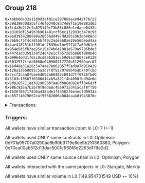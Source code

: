 ## Group 218

```0xbc88bbfeb78388665c80b0fd23bdd0eedbd05819
0x46bb60e32a1180d3af81ce297088ee8d42f7bc22
0x29d398d0dab5fc46f0340c8d74e8f1619e883d03
0x5f4a3b2f2e7a875149c73b85c886e1edace0432c
0xe3165df1549b3b961481ccf6ec132993c3470c93
0x8ad39382d8690e26556dd497dd2051063e6488cd
0x36b9c75f4ca85bbf40c3adea60ae20e56bead4aa
0x4ae418251b31901dc7535bd1be9774f7a69d61e3
0x054e5d5fb3ee25c15e74b6a1081e570a9705bde3
0x447d1db359259f24d42e1cfa57205b860f080b4d
0x09964dd31f65c0cd936381ec59d9a34867ce9129
0x5032577ffdd6060e040980217720b512909aec07
0x16d48a31a26c547aae7a062057f5ad9a7d918429
0x128a136b0095c5a3d7fdf52707d864bdb740fcbd
0x7ccf2caa87bae6d652a86482c891d7ff0426fbd0
0x3183c10567f6386d14cb5a321f4b4008fbd94e6d
0x9d9265711ae3828856b7aa0db86a0926ff346a3f
0x08bc826a7b2670f8edadc4569735d41acaf8ff50
0x1528f867178dba438ade1f43582f6e4ecfd9933a
0xa557f4079667e4f553820064884daab01943070c
```
<details>
<summary>Transactions:</summary>

Hashes: 

Wallet: 0xbc88bbfeb78388665c80b0fd23bdd0eedbd05819

       Hash: 0x149a9a46117ae1b05fa61d54af9fb99f47460926b45cfc71f7a1a7fc8dfb13b6
         - source chain: Optimism
         - destination chain: Polygon
         - project: Stargate
         - contract: 0x701a95707a0290ac8b90b3719e8ee5b210360883
         - value USD: 149.954701549
       Hash: 0xf16405d3b5b6ce8b33f62821c9585efac2cd2a94d095422b9fcdbf80a55b8da9
         - source chain: Polygon
         - destination chain: Aptos
         - project: Merkly
         - contract: 0x70ea00ab512d13dac5001c968f8d2263d179e2d2
       Hash: 0x04562f63b74e5904e1da32a1aba10b46a5c86c14ecc709804650ce5699bfc427
         - source chain: Polygon
         - destination chain: Mode
         - project: Merkly
         - contract: 0x70ea00ab512d13dac5001c968f8d2263d179e2d2
       Hash: 0x771f8fbb034305afabf4d16a2b887c92ae5511d41e18c1b2ab33376152c7d034
         - source chain: Polygon
         - destination chain: Celo Mainnet
         - project: Merkly
         - contract: 0x70ea00ab512d13dac5001c968f8d2263d179e2d2
       Hash: 0x2388fefe108f2cf5a36f3ba7123f2f1e8f859c05fd63aee4ce6c4bacc2c7b631
         - source chain: Polygon
         - destination chain: Fuse Mainnet
         - project: Merkly
         - contract: 0x70ea00ab512d13dac5001c968f8d2263d179e2d2
       Hash: 0xa9292f962ca7ba0a51be6ab45ad773a62a190f01dd1ea6fbbb82281dee87743b
         - source chain: Polygon
         - destination chain: Klaytn Mainnet Cypress
         - project: Merkly
         - contract: 0x70ea00ab512d13dac5001c968f8d2263d179e2d2
       Hash: 0x0d63b1c79c89f27526b49181291df4f254a4d26a327c0834d5d9f72bafad088f
         - source chain: Polygon
         - destination chain: Celo Mainnet
         - project: Merkly
         - contract: 0x70ea00ab512d13dac5001c968f8d2263d179e2d2
Wallet: 0x46bb60e32a1180d3af81ce297088ee8d42f7bc22

       Hash:0x48a7607d3d205c1f8c6b4fc7dcbd0b6862efbcff2e0048d068d1df72cbb837df
         - source chain: Optimism
         - destination chain: Polygon
         - project: Stargate
         - contract: 0x701a95707a0290ac8b90b3719e8ee5b210360883
         - value USD: 149.551644958
       Hash:0xb37630ffbc9263b046aa454e9806496f32ddf6ebb37f3a8d4b04d4a6b8cfde6c
         - source chain: Polygon
         - destination chain: Moonriver
         - project: Merkly
         - contract: 0x70ea00ab512d13dac5001c968f8d2263d179e2d2
       Hash:0x17830f50b9cc3771ed7118062d4aa634af0fc4a0df8203f304f1cbb50a6c9d66
         - source chain: Polygon
         - destination chain: Gnosis
         - project: Merkly
         - contract: 0x70ea00ab512d13dac5001c968f8d2263d179e2d2
       Hash:0x26aee332b5b29b5f22e1ab6dc5a2f3fbfb902c266b98540f6ad3e6926625f4e1
         - source chain: Polygon
         - destination chain: DFK
         - project: Merkly
         - contract: 0x70ea00ab512d13dac5001c968f8d2263d179e2d2
       Hash:0x584d109a732f0cfeb790500307d00677c22923dc7ff2275cced585fa5b300059
         - source chain: Polygon
         - destination chain: Viction
         - project: Merkly
         - contract: 0x70ea00ab512d13dac5001c968f8d2263d179e2d2
       Hash:0x99b8c5b69c60303ba9558d8439158c1e23346d3229b3b8f0864acc128e0dbcba
         - source chain: Polygon
         - destination chain: Merit Circle
         - project: Merkly
         - contract: 0x70ea00ab512d13dac5001c968f8d2263d179e2d2
       Hash:0x3c876711c2a1308f800513e7b0c729633d11fec4fd48e03520d5f35866a0aedd
         - source chain: Polygon
         - destination chain: Fuse Mainnet
         - project: Merkly
         - contract: 0x70ea00ab512d13dac5001c968f8d2263d179e2d2
Wallet: 0x29d398d0dab5fc46f0340c8d74e8f1619e883d03

       Hash:0xe6326b6d4379f6970bf5b9837a7a5023729a4b81279368db9271b6f96fc859a9
         - source chain: Optimism
         - destination chain: Polygon
         - project: Stargate
         - contract: 0x701a95707a0290ac8b90b3719e8ee5b210360883
         - value USD: 149.987214739
       Hash:0xa3db0ff320a3cd71b2840c5a2d71555f79388f568e95e67bab4c3bb2a6d27369
         - source chain: Polygon
         - destination chain: Aptos
         - project: Merkly
         - contract: 0x70ea00ab512d13dac5001c968f8d2263d179e2d2
       Hash:0x6c6bc07ef84c02f1b9d3882a88949d05f80bc120538fe6b777925e33022b3c8a
         - source chain: Polygon
         - destination chain: Mode
         - project: Merkly
         - contract: 0x70ea00ab512d13dac5001c968f8d2263d179e2d2
       Hash:0x3b8a5422971ecdfc57d921cab55a7df599f8f61654083624f812986082b61659
         - source chain: Polygon
         - destination chain: Celo Mainnet
         - project: Merkly
         - contract: 0x70ea00ab512d13dac5001c968f8d2263d179e2d2
       Hash:0x3f132646c7c913882623b9b50d7e3cbb2c7932c9ff568ae825687805fee3f173
         - source chain: Polygon
         - destination chain: Fuse Mainnet
         - project: Merkly
         - contract: 0x70ea00ab512d13dac5001c968f8d2263d179e2d2
       Hash:0xe9cbd0d55f9766ff1dad5d236c7bc0d91b08453bbff120d43f730e9b587909be
         - source chain: Polygon
         - destination chain: Klaytn Mainnet Cypress
         - project: Merkly
         - contract: 0x70ea00ab512d13dac5001c968f8d2263d179e2d2
       Hash:0xbd39431902701f17907d4570656eddb8a62c1a35c67086c66948128378df8c15
         - source chain: Polygon
         - destination chain: Klaytn Mainnet Cypress
         - project: Merkly
         - contract: 0x70ea00ab512d13dac5001c968f8d2263d179e2d2
Wallet: 0x5f4a3b2f2e7a875149c73b85c886e1edace0432c

       Hash:0xa0d7c07f7b372bc56cb3150b881b6e372f8523bbf8d787157951ff0bc503ddbc
         - source chain: Optimism
         - destination chain: Polygon
         - project: Stargate
         - contract: 0x701a95707a0290ac8b90b3719e8ee5b210360883
         - value USD: 149.952195316
       Hash:0x8ccf5f58b4863edd0af0c2db40729465c6a80880fe9f4ae2996e59f4598615be
         - source chain: Polygon
         - destination chain: Moonriver
         - project: Merkly
         - contract: 0x70ea00ab512d13dac5001c968f8d2263d179e2d2
       Hash:0x5e321eb18f50dcf3f8e89343f1f57fc55091b17688376ec7612073125b73b12b
         - source chain: Polygon
         - destination chain: Gnosis
         - project: Merkly
         - contract: 0x70ea00ab512d13dac5001c968f8d2263d179e2d2
       Hash:0x7126a0db803e7c0b614e41d6c953b36e9c0b7f8d499519577054310a150c8d03
         - source chain: Polygon
         - destination chain: DFK
         - project: Merkly
         - contract: 0x70ea00ab512d13dac5001c968f8d2263d179e2d2
       Hash:0xebc63aec9c18b63ad7de4d5c92a17930641e6669d6197464036ae1d302068d31
         - source chain: Polygon
         - destination chain: Viction
         - project: Merkly
         - contract: 0x70ea00ab512d13dac5001c968f8d2263d179e2d2
       Hash:0xde68501b6e1bb22528c9aca00b9c0bb067376b0d187761db981db1f86332e41d
         - source chain: Polygon
         - destination chain: Merit Circle
         - project: Merkly
         - contract: 0x70ea00ab512d13dac5001c968f8d2263d179e2d2
       Hash:0x13320fad89cf2f44fcd696971e491c4e29673613b5eeafeecededbc62430643b
         - source chain: Polygon
         - destination chain: Moonbeam
         - project: Merkly
         - contract: 0x70ea00ab512d13dac5001c968f8d2263d179e2d2
Wallet: 0xe3165df1549b3b961481ccf6ec132993c3470c93

       Hash:0x6bf09cdb13018903a073036820c7e7a1d2a9ae0117088bf8b10aba02b631e15c
         - source chain: Optimism
         - destination chain: Polygon
         - project: Stargate
         - contract: 0x701a95707a0290ac8b90b3719e8ee5b210360883
         - value USD: 149.89101409
       Hash:0xbc20b0f16b74e1d6ffa595df3afe058b48332c4f85f954e790e29cca1c5f6599
         - source chain: Polygon
         - destination chain: Mode
         - project: Merkly
         - contract: 0x70ea00ab512d13dac5001c968f8d2263d179e2d2
       Hash:0x4afd46a702eb923f1c36e4896c333cbe383078e1f6f5398d6727ea98dd7d5c93
         - source chain: Polygon
         - destination chain: Celo Mainnet
         - project: Merkly
         - contract: 0x70ea00ab512d13dac5001c968f8d2263d179e2d2
       Hash:0xac627d352ffa96bc5448614940b024f1734858146dcf26fdd2db98e453c6321e
         - source chain: Polygon
         - destination chain: Fuse Mainnet
         - project: Merkly
         - contract: 0x70ea00ab512d13dac5001c968f8d2263d179e2d2
       Hash:0x00b03c13239c6c163c91945742ee956ef4bacd5ac2a242d1f37a656551502d2f
         - source chain: Polygon
         - destination chain: Klaytn Mainnet Cypress
         - project: Merkly
         - contract: 0x70ea00ab512d13dac5001c968f8d2263d179e2d2
       Hash:0xb10f8a9512449fe62c9546de89bfe5b88555effd8208551bcc4b0a6d34a6c50d
         - source chain: Polygon
         - destination chain: Moonriver
         - project: Merkly
         - contract: 0x70ea00ab512d13dac5001c968f8d2263d179e2d2
       Hash:0x436a38cbb31632331604ea0cdc5c28d6a8d7cb9621fd7200290976e37ebc9f6f
         - source chain: Polygon
         - destination chain: Moonriver
         - project: Merkly
         - contract: 0x70ea00ab512d13dac5001c968f8d2263d179e2d2
Wallet: 0x8ad39382d8690e26556dd497dd2051063e6488cd

       Hash:0x27b1ceed0ebe082966785fd06f71f82fb8cd1976b0b9f2ee2c5aa2b123a852f2
         - source chain: Optimism
         - destination chain: Polygon
         - project: Stargate
         - contract: 0x701a95707a0290ac8b90b3719e8ee5b210360883
         - value USD: 149.23815428
       Hash:0x0979f7a66f51c81b896ad0c6efe52f54930237b89d1f631b0f2341c976680b73
         - source chain: Polygon
         - destination chain: Mode
         - project: Merkly
         - contract: 0x70ea00ab512d13dac5001c968f8d2263d179e2d2
       Hash:0x425d7ebdb880f7acbe64e59c926ddacbac93a010c623372fd6c2654b4507a20f
         - source chain: Polygon
         - destination chain: Celo Mainnet
         - project: Merkly
         - contract: 0x70ea00ab512d13dac5001c968f8d2263d179e2d2
       Hash:0x41a67760feb97429f701f54d7544db4703f36162ae49345d197e939780b89079
         - source chain: Polygon
         - destination chain: Fuse Mainnet
         - project: Merkly
         - contract: 0x70ea00ab512d13dac5001c968f8d2263d179e2d2
       Hash:0x00e5ca642ac5d44cf77230586f259db3ba2ea8f1c44d4b20deaf5c61d8b1f710
         - source chain: Polygon
         - destination chain: Klaytn Mainnet Cypress
         - project: Merkly
         - contract: 0x70ea00ab512d13dac5001c968f8d2263d179e2d2
       Hash:0x93c5cec05d78f3dd1bbae8dc8d858f8189bf0b3b47443dbaa592999b6b4001fc
         - source chain: Polygon
         - destination chain: Moonriver
         - project: Merkly
         - contract: 0x70ea00ab512d13dac5001c968f8d2263d179e2d2
       Hash:0xabcf6139131e6ffa5d9d48f27893ad20e04d5dc1067c440f861790aac1ca39d3
         - source chain: Polygon
         - destination chain: DFK
         - project: Merkly
         - contract: 0x70ea00ab512d13dac5001c968f8d2263d179e2d2
Wallet: 0x36b9c75f4ca85bbf40c3adea60ae20e56bead4aa

       Hash:0x2271a6ca7a5f6c5feea87c8a18c1d32add6714a9333f022507f0f1746687557b
         - source chain: Optimism
         - destination chain: Polygon
         - project: Stargate
         - contract: 0x701a95707a0290ac8b90b3719e8ee5b210360883
         - value USD: 149.881321393
       Hash:0xb816addd88cc69d62c7e9c03faf74e81d3f257c4c35450fab9b4dfe0b4aa6e32
         - source chain: Polygon
         - destination chain: Gnosis
         - project: Merkly
         - contract: 0x70ea00ab512d13dac5001c968f8d2263d179e2d2
       Hash:0x16384d9cb33653353cb290f3c825b932c2e791dda8aed88c652a0ce042ac811e
         - source chain: Polygon
         - destination chain: DFK
         - project: Merkly
         - contract: 0x70ea00ab512d13dac5001c968f8d2263d179e2d2
       Hash:0xf469d54a1a304ddf7285c1d18d017b53c354959ac25c816b8055e71c5a125c6f
         - source chain: Polygon
         - destination chain: Viction
         - project: Merkly
         - contract: 0x70ea00ab512d13dac5001c968f8d2263d179e2d2
       Hash:0xb5b293b4f637c3837d0417b5cac85a2816fd82d737cf7f13e037b73c89b87315
         - source chain: Polygon
         - destination chain: Merit Circle
         - project: Merkly
         - contract: 0x70ea00ab512d13dac5001c968f8d2263d179e2d2
       Hash:0x7683780f5e5dc548865e55796f74a7489c484f277eed0a499260ee4e547e0f91
         - source chain: Polygon
         - destination chain: Aptos
         - project: Merkly
         - contract: 0x70ea00ab512d13dac5001c968f8d2263d179e2d2
       Hash:0xf2b8f0b65a51b56ae7279d36c10673afcc5070324e704670f1d1aa6727dcbc03
         - source chain: Polygon
         - destination chain: Viction
         - project: Merkly
         - contract: 0x70ea00ab512d13dac5001c968f8d2263d179e2d2
Wallet: 0x4ae418251b31901dc7535bd1be9774f7a69d61e3

       Hash:0x479b95e8d488fc790e1b4afad6d4aae6c2ff1ccb5a31a4abfe3d53d8662d7655
         - source chain: Optimism
         - destination chain: Polygon
         - project: Stargate
         - contract: 0x701a95707a0290ac8b90b3719e8ee5b210360883
         - value USD: 149.911837178
       Hash:0xc593a2f342fff6a04727fe59d29736f0319cc992d0afc073ee015144ce3c5cac
         - source chain: Polygon
         - destination chain: Mode
         - project: Merkly
         - contract: 0x70ea00ab512d13dac5001c968f8d2263d179e2d2
       Hash:0x528660ebac9fe1def10f649f22d0e71bb8ac4545b1390841db886dc719571eb0
         - source chain: Polygon
         - destination chain: Celo Mainnet
         - project: Merkly
         - contract: 0x70ea00ab512d13dac5001c968f8d2263d179e2d2
       Hash:0x125c413c9d64f6403ef06f4f2e19cdd102e310761dcc6d7d4ff16dc4507ee1c6
         - source chain: Polygon
         - destination chain: Fuse Mainnet
         - project: Merkly
         - contract: 0x70ea00ab512d13dac5001c968f8d2263d179e2d2
       Hash:0x9c30d184ab0f3ebd54e6fb254af8b3dd1abe0d4d114f856f4a100dce6d8fe705
         - source chain: Polygon
         - destination chain: Klaytn Mainnet Cypress
         - project: Merkly
         - contract: 0x70ea00ab512d13dac5001c968f8d2263d179e2d2
       Hash:0xc954376d6528edef9c4fd77aea48e05c714e6c6e3c85ede85cc4ad4f4f482e22
         - source chain: Polygon
         - destination chain: Moonriver
         - project: Merkly
         - contract: 0x70ea00ab512d13dac5001c968f8d2263d179e2d2
       Hash:0x86d7621015263c84e7935fdea40be95d462c31b01cd487abc70d21aaf249b4c1
         - source chain: Polygon
         - destination chain: Merit Circle
         - project: Merkly
         - contract: 0x70ea00ab512d13dac5001c968f8d2263d179e2d2
Wallet: 0x054e5d5fb3ee25c15e74b6a1081e570a9705bde3

       Hash:0x514fea2be2856976d3c934dd0e95eb5828b386524cca6cd05135aabe3a030e43
         - source chain: Optimism
         - destination chain: Polygon
         - project: Stargate
         - contract: 0x701a95707a0290ac8b90b3719e8ee5b210360883
         - value USD: 149.87827141
       Hash:0x6f6d9c33ee6d508f9c66d34d3267ebf8f9b94a921439bd0ec8213b82fc103419
         - source chain: Polygon
         - destination chain: Celo Mainnet
         - project: Merkly
         - contract: 0x70ea00ab512d13dac5001c968f8d2263d179e2d2
       Hash:0xe1998f3f61c62b822c0be2617a9803893a6179c8df9aa0acd034981d521dc7e4
         - source chain: Polygon
         - destination chain: Fuse Mainnet
         - project: Merkly
         - contract: 0x70ea00ab512d13dac5001c968f8d2263d179e2d2
       Hash:0x582e296f6bff924a612c7fceffed2f7630f7c5b03003eecaebb7a73a6a0bd6d0
         - source chain: Polygon
         - destination chain: Klaytn Mainnet Cypress
         - project: Merkly
         - contract: 0x70ea00ab512d13dac5001c968f8d2263d179e2d2
       Hash:0xe9f67dde9769e45dc527a5f90fb8bdc99a0ee8daa69ae3a7bba09267a854f0d4
         - source chain: Polygon
         - destination chain: Moonriver
         - project: Merkly
         - contract: 0x70ea00ab512d13dac5001c968f8d2263d179e2d2
       Hash:0xb03cfadec8a9512d4f94a141486a47057799389e9166cbfdb7e8536f519229c5
         - source chain: Polygon
         - destination chain: Gnosis
         - project: Merkly
         - contract: 0x70ea00ab512d13dac5001c968f8d2263d179e2d2
       Hash:0x882e666b347519e0d4512e1771fc84557f688f6f1e585609d27e6fe66f387349
         - source chain: Polygon
         - destination chain: Aptos
         - project: Merkly
         - contract: 0x70ea00ab512d13dac5001c968f8d2263d179e2d2
Wallet: 0x447d1db359259f24d42e1cfa57205b860f080b4d

       Hash:0x21e53a48a160c4a228706b317e31d41e128a4a509ed70df09daa0691c8f5d160
         - source chain: Optimism
         - destination chain: Polygon
         - project: Stargate
         - contract: 0x701a95707a0290ac8b90b3719e8ee5b210360883
         - value USD: 149.910766641
       Hash:0x4e8afe371b6cd1d368d277377f2528c224c28c7cf83241bcc7a8577fd5e8474f
         - source chain: Polygon
         - destination chain: DFK
         - project: Merkly
         - contract: 0x70ea00ab512d13dac5001c968f8d2263d179e2d2
       Hash:0x648f932a3d19fb287a967484d6a83134091083499603b3354cfec532b3865807
         - source chain: Polygon
         - destination chain: Viction
         - project: Merkly
         - contract: 0x70ea00ab512d13dac5001c968f8d2263d179e2d2
       Hash:0x6dba43831753fa91428df6b0dfa7a45427396a683a0921d94b5ebec461332f48
         - source chain: Polygon
         - destination chain: Merit Circle
         - project: Merkly
         - contract: 0x70ea00ab512d13dac5001c968f8d2263d179e2d2
       Hash:0x97173ce0afa4b842cbb044fc2ec5af4040a269c74d5aa6b68b53d8dcc542cc51
         - source chain: Polygon
         - destination chain: Aptos
         - project: Merkly
         - contract: 0x70ea00ab512d13dac5001c968f8d2263d179e2d2
       Hash:0x7979a7d8aa3280367d2ecf541d8e0711c97dac5e0a6f670c1527393b89b158e6
         - source chain: Polygon
         - destination chain: Mode
         - project: Merkly
         - contract: 0x70ea00ab512d13dac5001c968f8d2263d179e2d2
       Hash:0xa6765bac627755f22f4bad41dfce04d02c7a242179804a0709ff7632bf7000a5
         - source chain: Polygon
         - destination chain: Celo Mainnet
         - project: Merkly
         - contract: 0x70ea00ab512d13dac5001c968f8d2263d179e2d2
Wallet: 0x09964dd31f65c0cd936381ec59d9a34867ce9129

       Hash:0xd631ed75d1217b339ebc73271fdd2bf6e111a566ab273212f1f93332bcad605a
         - source chain: Optimism
         - destination chain: Polygon
         - project: Stargate
         - contract: 0x701a95707a0290ac8b90b3719e8ee5b210360883
         - value USD: 149.87131342
       Hash:0x88024f0a7fde9585d4f0acac74e9db8430b0b572c754f07609f6ff576cf6070e
         - source chain: Polygon
         - destination chain: Celo Mainnet
         - project: Merkly
         - contract: 0x70ea00ab512d13dac5001c968f8d2263d179e2d2
       Hash:0x3dca9a192b27ac9f267f9c3fbf36d2a51d64f51378177e8cde3a19debfe71855
         - source chain: Polygon
         - destination chain: Fuse Mainnet
         - project: Merkly
         - contract: 0x70ea00ab512d13dac5001c968f8d2263d179e2d2
       Hash:0x7f3ad271df37ea984eadc7645017d9e7a6669ab0a7bbfa5eebd60764053aec67
         - source chain: Polygon
         - destination chain: Klaytn Mainnet Cypress
         - project: Merkly
         - contract: 0x70ea00ab512d13dac5001c968f8d2263d179e2d2
       Hash:0xb98b34fcb9a851b047d8aa5b25e10a7c005918bc0dc87023255e74dda070fd62
         - source chain: Polygon
         - destination chain: Moonriver
         - project: Merkly
         - contract: 0x70ea00ab512d13dac5001c968f8d2263d179e2d2
       Hash:0xa8cac99a9ec99cd79fbe940d1a753e9353ed5fdaf418c643225bafd7c075822d
         - source chain: Polygon
         - destination chain: Gnosis
         - project: Merkly
         - contract: 0x70ea00ab512d13dac5001c968f8d2263d179e2d2
       Hash:0x8c0a977094705779a59bd521934a0001003c7de7aa03a0fbef9487b4fb3d10e7
         - source chain: Polygon
         - destination chain: Fuse Mainnet
         - project: Merkly
         - contract: 0x70ea00ab512d13dac5001c968f8d2263d179e2d2
Wallet: 0x5032577ffdd6060e040980217720b512909aec07

       Hash:0x23f1242bf31559188ee0544850ec7e8ccf59481ad7506d54108fcd3f65de2892
         - source chain: Optimism
         - destination chain: Polygon
         - project: Stargate
         - contract: 0x701a95707a0290ac8b90b3719e8ee5b210360883
         - value USD: 149.825812116
       Hash:0x0044be39bb9828957c71069b57825dea8d0d4bf73c9e1e167bae07ee3b5ce457
         - source chain: Polygon
         - destination chain: DFK
         - project: Merkly
         - contract: 0x70ea00ab512d13dac5001c968f8d2263d179e2d2
       Hash:0x219fcfe0d20ed1985a7f78812827e2fcc58132b06f5b857e74e82e94606e73ab
         - source chain: Polygon
         - destination chain: Viction
         - project: Merkly
         - contract: 0x70ea00ab512d13dac5001c968f8d2263d179e2d2
       Hash:0x4673a0c76dac0ad482b22c1eb905f7ceed9895aaa6a9249eb3cc2cb128b88f21
         - source chain: Polygon
         - destination chain: Merit Circle
         - project: Merkly
         - contract: 0x70ea00ab512d13dac5001c968f8d2263d179e2d2
       Hash:0xfa1b413e0abf7f2ec03ce6a70fb0ef40f8b29a21bb09ddd5b29a25457a7e8866
         - source chain: Polygon
         - destination chain: Aptos
         - project: Merkly
         - contract: 0x70ea00ab512d13dac5001c968f8d2263d179e2d2
       Hash:0x0b5e134c3f492942860eee7e04fb59f49937d3b3bcfaa49abed60564718210e8
         - source chain: Polygon
         - destination chain: Mode
         - project: Merkly
         - contract: 0x70ea00ab512d13dac5001c968f8d2263d179e2d2
       Hash:0x120382a8979576fb4bbfa2a20340bcfed7994bff7f349de2b3c8a4be76407a3f
         - source chain: Polygon
         - destination chain: Klaytn Mainnet Cypress
         - project: Merkly
         - contract: 0x70ea00ab512d13dac5001c968f8d2263d179e2d2
Wallet: 0x16d48a31a26c547aae7a062057f5ad9a7d918429

       Hash:0x24dcc2467d734921d6215818479c94bb6dfd09bc664f9bfa31cff92d50a1eee4
         - source chain: Optimism
         - destination chain: Polygon
         - project: Stargate
         - contract: 0x701a95707a0290ac8b90b3719e8ee5b210360883
         - value USD: 150.151255292
       Hash:0x92b78fb9d3ba0e7e0ec45d813248a58e3cc1ca62d1dcf759bcda409bf0f81672
         - source chain: Polygon
         - destination chain: Celo Mainnet
         - project: Merkly
         - contract: 0x70ea00ab512d13dac5001c968f8d2263d179e2d2
       Hash:0x819b51ff2d36d683645b2229f4370503b8fb078f3b6d9ad30f66f4de2f624a36
         - source chain: Polygon
         - destination chain: Fuse Mainnet
         - project: Merkly
         - contract: 0x70ea00ab512d13dac5001c968f8d2263d179e2d2
       Hash:0x4869101ae10fc0a57d68a1a55943748f2ebbad89e73613974c2acdc0cc5e8f63
         - source chain: Polygon
         - destination chain: Klaytn Mainnet Cypress
         - project: Merkly
         - contract: 0x70ea00ab512d13dac5001c968f8d2263d179e2d2
       Hash:0x408ff6749a9ec5e838dd61ccc90413d0d8768f985cae570994ddbc44e1895041
         - source chain: Polygon
         - destination chain: Moonriver
         - project: Merkly
         - contract: 0x70ea00ab512d13dac5001c968f8d2263d179e2d2
       Hash:0x63125c7542b66a7bd87ec933fc876b5b59f8b047f3ea8524d01bf85e4a7d53f3
         - source chain: Polygon
         - destination chain: Gnosis
         - project: Merkly
         - contract: 0x70ea00ab512d13dac5001c968f8d2263d179e2d2
       Hash:0x01a2337976be7a8396a42666cd1c546cdd4c1eb1481e99d6f6d17c1ce2cd9ab6
         - source chain: Polygon
         - destination chain: Moonbeam
         - project: Merkly
         - contract: 0x70ea00ab512d13dac5001c968f8d2263d179e2d2
Wallet: 0x128a136b0095c5a3d7fdf52707d864bdb740fcbd

       Hash:0x78fcd5f20fe534fcdbb967faa1d82f45bc41e4c4548cac6052f85c24bf02603b
         - source chain: Optimism
         - destination chain: Polygon
         - project: Stargate
         - contract: 0x701a95707a0290ac8b90b3719e8ee5b210360883
         - value USD: 149.813392692
       Hash:0xe0460a516a0d7736de8a46824e27627b108f47bb9da6364ed847abdc700bdc06
         - source chain: Polygon
         - destination chain: Celo Mainnet
         - project: Merkly
         - contract: 0x70ea00ab512d13dac5001c968f8d2263d179e2d2
       Hash:0x0882b4e6d6545f04432fdd36918eb30ed5a93e74ac09cb49140058a35db6a5b8
         - source chain: Polygon
         - destination chain: Fuse Mainnet
         - project: Merkly
         - contract: 0x70ea00ab512d13dac5001c968f8d2263d179e2d2
       Hash:0xc58f7b9e1d7c275e0bc8f2c9f3d49d4896b9c0e003cc1c8976a5faf54bb77d2b
         - source chain: Polygon
         - destination chain: Klaytn Mainnet Cypress
         - project: Merkly
         - contract: 0x70ea00ab512d13dac5001c968f8d2263d179e2d2
       Hash:0x83906663009cec946d90a50179548cbf56f43ae2de060c4371a8f17d5f4d671e
         - source chain: Polygon
         - destination chain: Moonriver
         - project: Merkly
         - contract: 0x70ea00ab512d13dac5001c968f8d2263d179e2d2
       Hash:0x46cf0858efa3ff9db80cb266327286f498e449a3de31d4cd06607510774d81ab
         - source chain: Polygon
         - destination chain: Gnosis
         - project: Merkly
         - contract: 0x70ea00ab512d13dac5001c968f8d2263d179e2d2
       Hash:0x28690983a00c7ebd4b42fe92fbaea70398cae191e501d1f5243bdcdf00a2ed8b
         - source chain: Polygon
         - destination chain: Gnosis
         - project: Merkly
         - contract: 0x70ea00ab512d13dac5001c968f8d2263d179e2d2
Wallet: 0x7ccf2caa87bae6d652a86482c891d7ff0426fbd0

       Hash:0x727c39350803d353fcffe718c58ad2b6c4ca1ad73827aac2f1a197b9b81afd79
         - source chain: Optimism
         - destination chain: Polygon
         - project: Stargate
         - contract: 0x701a95707a0290ac8b90b3719e8ee5b210360883
         - value USD: 149.888197571
       Hash:0x8d72894168536e7b128c578f3c33f180b6b3746134a32c8610d5b98afef68b61
         - source chain: Polygon
         - destination chain: DFK
         - project: Merkly
         - contract: 0x70ea00ab512d13dac5001c968f8d2263d179e2d2
       Hash:0x480a861399a2e8b3eae63c670fd0648d7a8bcf53ccdd7074dc5886d8eac0f377
         - source chain: Polygon
         - destination chain: Viction
         - project: Merkly
         - contract: 0x70ea00ab512d13dac5001c968f8d2263d179e2d2
       Hash:0x8a233d33c46b344a506c56dc2fad7e37f301cc717f6c9c52d741f7a38e004171
         - source chain: Polygon
         - destination chain: Merit Circle
         - project: Merkly
         - contract: 0x70ea00ab512d13dac5001c968f8d2263d179e2d2
       Hash:0xa915210c4ada1c0c675b91cf71d863c6df734b2e25c5989d3f692d7acd22cab2
         - source chain: Polygon
         - destination chain: Aptos
         - project: Merkly
         - contract: 0x70ea00ab512d13dac5001c968f8d2263d179e2d2
       Hash:0x95cd5bc820de714e6cae83090785c2a0439dc3cd1763941c27702f355f76aebd
         - source chain: Polygon
         - destination chain: Mode
         - project: Merkly
         - contract: 0x70ea00ab512d13dac5001c968f8d2263d179e2d2
       Hash:0x964c4e902e5e9cb685f19afd826d4d1c5178c1b33a38089f0c25538af2f6bde9
         - source chain: Polygon
         - destination chain: DFK
         - project: Merkly
         - contract: 0x70ea00ab512d13dac5001c968f8d2263d179e2d2
Wallet: 0x3183c10567f6386d14cb5a321f4b4008fbd94e6d

       Hash:0xd280a9c48d99c1e73ded1a451ad4e11676e691264250c2539b3f3cd74bb1595b
         - source chain: Optimism
         - destination chain: Polygon
         - project: Stargate
         - contract: 0x701a95707a0290ac8b90b3719e8ee5b210360883
         - value USD: 149.574535288
       Hash:0x643547b540a4322da833413f154123e71dba16b2d4fffebe1b7ceb4c1c2bb39f
         - source chain: Polygon
         - destination chain: Celo Mainnet
         - project: Merkly
         - contract: 0x70ea00ab512d13dac5001c968f8d2263d179e2d2
       Hash:0xe1848413081ff2f0fef024ed0637df49a3f89f206c47a2462af3cc2f4a828b6d
         - source chain: Polygon
         - destination chain: Fuse Mainnet
         - project: Merkly
         - contract: 0x70ea00ab512d13dac5001c968f8d2263d179e2d2
       Hash:0xba785447fe26f4124fda5fd59154dad8cbf5f4befeaf6f1316c7371030a222f2
         - source chain: Polygon
         - destination chain: Klaytn Mainnet Cypress
         - project: Merkly
         - contract: 0x70ea00ab512d13dac5001c968f8d2263d179e2d2
       Hash:0xa3dae3136be259f50aa46cea382c22460c08294dea931dda99cb4b3c3bbb69ee
         - source chain: Polygon
         - destination chain: Moonriver
         - project: Merkly
         - contract: 0x70ea00ab512d13dac5001c968f8d2263d179e2d2
       Hash:0x3560ebffb750bdfa06c9f0518792b4424d136f518004bac954b82387cc2e6b34
         - source chain: Polygon
         - destination chain: Gnosis
         - project: Merkly
         - contract: 0x70ea00ab512d13dac5001c968f8d2263d179e2d2
       Hash:0xe863e542b6b08ff3eb09fb47326beededf8fca2741d799683ab3d39acb8f51df
         - source chain: Polygon
         - destination chain: Viction
         - project: Merkly
         - contract: 0x70ea00ab512d13dac5001c968f8d2263d179e2d2
Wallet: 0x9d9265711ae3828856b7aa0db86a0926ff346a3f

       Hash:0x26e43152cf6136155bb624a3c19f6beeed38e58513a9762a489297439841ebc0
         - source chain: Optimism
         - destination chain: Polygon
         - project: Stargate
         - contract: 0x701a95707a0290ac8b90b3719e8ee5b210360883
         - value USD: 149.581955216
       Hash:0xce4c4a35ca0804f468fd98e688cb49e83da43b07208127fa082861d8b493d50f
         - source chain: Polygon
         - destination chain: DFK
         - project: Merkly
         - contract: 0x70ea00ab512d13dac5001c968f8d2263d179e2d2
       Hash:0x618828fa064b1a8c7e3e4df22bb13bca527cd2ab47f7afe4c40a590aa58902e1
         - source chain: Polygon
         - destination chain: Viction
         - project: Merkly
         - contract: 0x70ea00ab512d13dac5001c968f8d2263d179e2d2
       Hash:0x98ea513c6d849bd4741f603e39a95c1cf170ebdb543cacd885ed1ac0eb28f2da
         - source chain: Polygon
         - destination chain: Merit Circle
         - project: Merkly
         - contract: 0x70ea00ab512d13dac5001c968f8d2263d179e2d2
       Hash:0x7becc27607b6e3d8757263ce8474baab5ef13e411fdf8d70df86f78fdcd8a47c
         - source chain: Polygon
         - destination chain: Aptos
         - project: Merkly
         - contract: 0x70ea00ab512d13dac5001c968f8d2263d179e2d2
       Hash:0xe097738607ff96b2f7baf12bd14cfcc6e525f10377a5d3dbf9bd248071d360d9
         - source chain: Polygon
         - destination chain: Mode
         - project: Merkly
         - contract: 0x70ea00ab512d13dac5001c968f8d2263d179e2d2
       Hash:0x88199c573a191d64347e250cdd3777ba107819b24a86ed155dc287f70142ac65
         - source chain: Polygon
         - destination chain: Merit Circle
         - project: Merkly
         - contract: 0x70ea00ab512d13dac5001c968f8d2263d179e2d2
Wallet: 0x08bc826a7b2670f8edadc4569735d41acaf8ff50

       Hash:0xd1229c5530ad4a31b04672aedd4dd3aacd7a8541b4dadb957ba5ff30c3b55641
         - source chain: Optimism
         - destination chain: Polygon
         - project: Stargate
         - contract: 0x701a95707a0290ac8b90b3719e8ee5b210360883
         - value USD: 149.57998475
       Hash:0x8413545c88500178368b0614f686e2edfde1081de5912313cddb0dbaf7d54876
         - source chain: Polygon
         - destination chain: Celo Mainnet
         - project: Merkly
         - contract: 0x70ea00ab512d13dac5001c968f8d2263d179e2d2
       Hash:0x24c960cc65114ee9d3177fe82d7efad219e5d31dc09f30cc31e8e4596d28239c
         - source chain: Polygon
         - destination chain: Fuse Mainnet
         - project: Merkly
         - contract: 0x70ea00ab512d13dac5001c968f8d2263d179e2d2
       Hash:0xb89797ffb56bbcc1007d93eb294057ee42cde10be0b1a56138125a4aecf2baf6
         - source chain: Polygon
         - destination chain: Klaytn Mainnet Cypress
         - project: Merkly
         - contract: 0x70ea00ab512d13dac5001c968f8d2263d179e2d2
       Hash:0x2cc2853840678a0d06ff6e7ace9fbf509c167b843c17260b03abe80fa19f3726
         - source chain: Polygon
         - destination chain: Moonriver
         - project: Merkly
         - contract: 0x70ea00ab512d13dac5001c968f8d2263d179e2d2
       Hash:0x4714484b4d1e05ca5ce524c276cd6bf5be2a251ad8a73b3637e74544c92eb259
         - source chain: Polygon
         - destination chain: Gnosis
         - project: Merkly
         - contract: 0x70ea00ab512d13dac5001c968f8d2263d179e2d2
       Hash:0x6ae3223e2965d81d197b5cf50ddf5aeeb91a64104d83b12c91c76d60b926688c
         - source chain: Polygon
         - destination chain: Celo Mainnet
         - project: Merkly
         - contract: 0x70ea00ab512d13dac5001c968f8d2263d179e2d2
Wallet: 0x1528f867178dba438ade1f43582f6e4ecfd9933a

       Hash:0x746b7be2ef59b7a3d78bd27a479b5bcb93a31743eb9c01d849231c0c99835028
         - source chain: Optimism
         - destination chain: Polygon
         - project: Stargate
         - contract: 0x701a95707a0290ac8b90b3719e8ee5b210360883
         - value USD: 150.937790523
       Hash:0x9a735b308f3660bd8b6b9b18ad3fbade07949069d33b76807f177998f580add0
         - source chain: Polygon
         - destination chain: DFK
         - project: Merkly
         - contract: 0x70ea00ab512d13dac5001c968f8d2263d179e2d2
       Hash:0x4ad75ca2feaba3b2dc097f63edebe299234d486e7281eac6b19fb3468f475706
         - source chain: Polygon
         - destination chain: Viction
         - project: Merkly
         - contract: 0x70ea00ab512d13dac5001c968f8d2263d179e2d2
       Hash:0x3b5d84a52b5c6b7344391ecb4867d5d049f56e97c03b0966987309a22e7866a3
         - source chain: Polygon
         - destination chain: Merit Circle
         - project: Merkly
         - contract: 0x70ea00ab512d13dac5001c968f8d2263d179e2d2
       Hash:0x2afd8d97986fb009270c7a0fe5778538d96d370c30370f9ff903d84918b114d8
         - source chain: Polygon
         - destination chain: Aptos
         - project: Merkly
         - contract: 0x70ea00ab512d13dac5001c968f8d2263d179e2d2
       Hash:0x3eeee157ef863c3312200a19b630b9a2a602fc384a05167d9317bc61f7dd40d2
         - source chain: Polygon
         - destination chain: Mode
         - project: Merkly
         - contract: 0x70ea00ab512d13dac5001c968f8d2263d179e2d2
       Hash:0xe63c2b9cf37c410f25667935365f83ea798ad778273665efc548de78794e7e95
         - source chain: Polygon
         - destination chain: Aptos
         - project: Merkly
         - contract: 0x70ea00ab512d13dac5001c968f8d2263d179e2d2
Wallet: 0xa557f4079667e4f553820064884daab01943070c

       Hash:0x33198d8313b7a32bce897f4e730427a41985fd482371628147b027553904d4af
         - source chain: Optimism
         - destination chain: Polygon
         - project: Stargate
         - contract: 0x701a95707a0290ac8b90b3719e8ee5b210360883
         - value USD: 150.229591046
       Hash:0xc7ad5ceb6cfb281bc21c97497ee484f67897f28162719c543590d9a37e32faed
         - source chain: Polygon
         - destination chain: Celo Mainnet
         - project: Merkly
         - contract: 0x70ea00ab512d13dac5001c968f8d2263d179e2d2
       Hash:0xe9211cb36d681969f1a815b2004808069ea485b3f9873d17f07272210112152c
         - source chain: Polygon
         - destination chain: Fuse Mainnet
         - project: Merkly
         - contract: 0x70ea00ab512d13dac5001c968f8d2263d179e2d2
       Hash:0xcb80f537ac3cb1b81a79ab67f10dc47db5ea713e846fb6f69a8dd52ee7c3a2eb
         - source chain: Polygon
         - destination chain: Klaytn Mainnet Cypress
         - project: Merkly
         - contract: 0x70ea00ab512d13dac5001c968f8d2263d179e2d2
       Hash:0x4e09c230a8e354bd76221726d3393d64582e3b72e688ef62540088838b3b6775
         - source chain: Polygon
         - destination chain: Moonriver
         - project: Merkly
         - contract: 0x70ea00ab512d13dac5001c968f8d2263d179e2d2
       Hash:0x4e519c864045630c7ce7e56b210b56bbab4acc8e445e8ac2be4b3e6fb4296556
         - source chain: Polygon
         - destination chain: Gnosis
         - project: Merkly
         - contract: 0x70ea00ab512d13dac5001c968f8d2263d179e2d2
       Hash:0x0dd5391708931f2967ec7851091606551c1de4d73c7cba2e064b8443f736a6ff
         - source chain: Polygon
         - destination chain: Mode
         - project: Merkly
         - contract: 0x70ea00ab512d13dac5001c968f8d2263d179e2d2

</details>


### Triggers: 
All wallets have similar transaction count in L0: 7 (+-1)

All wallets used ONLY same contracts in L0: Optimism-0x701a95707a0290ac8b90b3719e8ee5b210360883, Polygon-0x70ea00ab512d13dac5001c968f8d2263d179e2d2

All wallets used ONLY same source chain in L0: Optimism, Polygon

All wallets Interacted with the same projects in L0: Stargate, Merkly

All wallets have similar volume in L0 (149.954701549 USD +- 10%)

